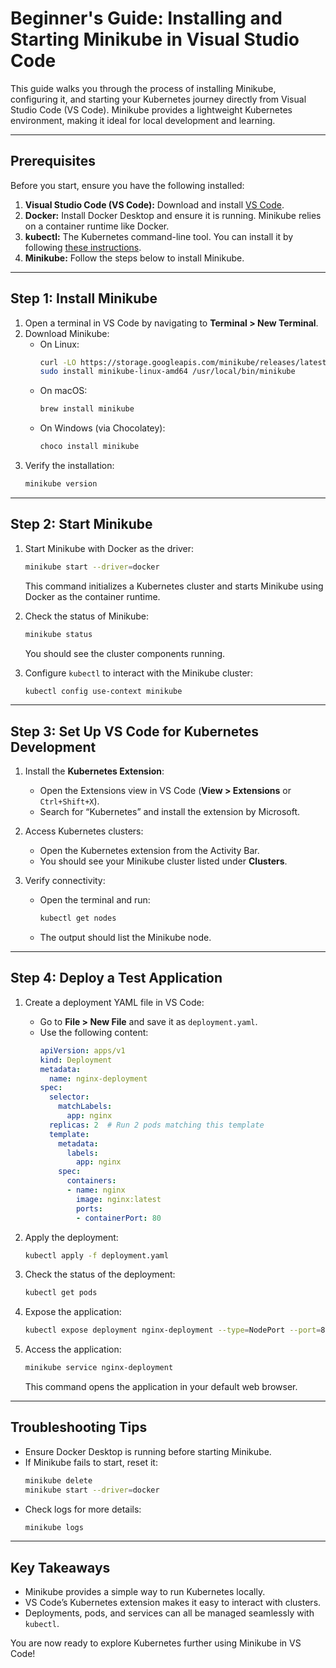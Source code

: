 # Beginner's Guide: Installing and Starting Minikube in Visual Studio Code

This guide walks you through the process of installing Minikube, configuring it, and starting your Kubernetes journey directly from Visual Studio Code (VS Code). Minikube provides a lightweight Kubernetes environment, making it ideal for local development and learning.

---

## Prerequisites
Before you start, ensure you have the following installed:

1. **Visual Studio Code (VS Code):** Download and install [VS Code](https://code.visualstudio.com/).
2. **Docker:** Install Docker Desktop and ensure it is running. Minikube relies on a container runtime like Docker.
3. **kubectl:** The Kubernetes command-line tool. You can install it by following [these instructions](https://kubernetes.io/docs/tasks/tools/).
4. **Minikube:** Follow the steps below to install Minikube.

---

## Step 1: Install Minikube
1. Open a terminal in VS Code by navigating to **Terminal > New Terminal**.
2. Download Minikube:
   - On Linux:
     ```bash
     curl -LO https://storage.googleapis.com/minikube/releases/latest/minikube-linux-amd64
     sudo install minikube-linux-amd64 /usr/local/bin/minikube
     ```
   - On macOS:
     ```bash
     brew install minikube
     ```
   - On Windows (via Chocolatey):
     ```powershell
     choco install minikube
     ```
3. Verify the installation:
   ```bash
   minikube version
   ```

---

## Step 2: Start Minikube
1. Start Minikube with Docker as the driver:
   ```bash
   minikube start --driver=docker
   ```
   This command initializes a Kubernetes cluster and starts Minikube using Docker as the container runtime.

2. Check the status of Minikube:
   ```bash
   minikube status
   ```
   You should see the cluster components running.

3. Configure `kubectl` to interact with the Minikube cluster:
   ```bash
   kubectl config use-context minikube
   ```

---

## Step 3: Set Up VS Code for Kubernetes Development
1. Install the **Kubernetes Extension**:
   - Open the Extensions view in VS Code (**View > Extensions** or `Ctrl+Shift+X`).
   - Search for “Kubernetes” and install the extension by Microsoft.

2. Access Kubernetes clusters:
   - Open the Kubernetes extension from the Activity Bar.
   - You should see your Minikube cluster listed under **Clusters**.

3. Verify connectivity:
   - Open the terminal and run:
     ```bash
     kubectl get nodes
     ```
   - The output should list the Minikube node.

---

## Step 4: Deploy a Test Application
1. Create a deployment YAML file in VS Code:
   - Go to **File > New File** and save it as `deployment.yaml`.
   - Use the following content:
     ```yaml
     apiVersion: apps/v1
     kind: Deployment
     metadata:
       name: nginx-deployment
     spec:
       selector:
         matchLabels:
           app: nginx
       replicas: 2  # Run 2 pods matching this template
       template:
         metadata:
           labels:
             app: nginx
         spec:
           containers:
           - name: nginx
             image: nginx:latest
             ports:
             - containerPort: 80
     ```
2. Apply the deployment:
   ```bash
   kubectl apply -f deployment.yaml
   ```

3. Check the status of the deployment:
   ```bash
   kubectl get pods
   ```

4. Expose the application:
   ```bash
   kubectl expose deployment nginx-deployment --type=NodePort --port=80
   ```

5. Access the application:
   ```bash
   minikube service nginx-deployment
   ```
   This command opens the application in your default web browser.

---

## Troubleshooting Tips
- Ensure Docker Desktop is running before starting Minikube.
- If Minikube fails to start, reset it:
  ```bash
  minikube delete
  minikube start --driver=docker
  ```
- Check logs for more details:
  ```bash
  minikube logs
  ```

---

## Key Takeaways
- Minikube provides a simple way to run Kubernetes locally.
- VS Code’s Kubernetes extension makes it easy to interact with clusters.
- Deployments, pods, and services can all be managed seamlessly with `kubectl`.

You are now ready to explore Kubernetes further using Minikube in VS Code!
